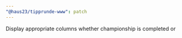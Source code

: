 ```yaml
---
"@haus23/tipprunde-www": patch
---
```


Display appropriate columns whether championship is completed or
